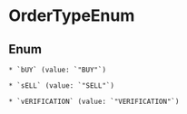 
# OrderTypeEnum

## Enum


    * `bUY` (value: `"BUY"`)

    * `sELL` (value: `"SELL"`)

    * `vERIFICATION` (value: `"VERIFICATION"`)



